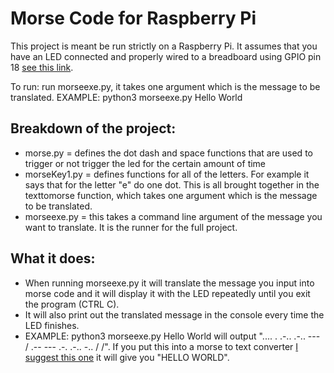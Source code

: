 <h1>Morse Code for Raspberry Pi</h1>

This project is meant be run strictly on a Raspberry Pi. It assumes that you have an LED connected and properly wired to a breadboard using GPIO pin 18 <a href="https://cdn.shopify.com/s/files/1/0176/3274/files/LEDs-BB400-1LED_bb_grande.png?6398700510979146820">see this link</a>.

To run: run morseexe.py, it takes one argument which is the message to be translated. EXAMPLE: python3 morseexe.py Hello World

<h2>Breakdown of the project:</h2>
<ul>
  <li>morse.py = defines the dot dash and space functions that are used to trigger or not trigger the led for the certain amount of time</li>
  <li>morseKey1.py = defines functions for all of the letters. For example it says that for the letter "e" do one dot. This is all brought together in the texttomorse function, which takes one argument which is the message to be translated.</li>
  <li>morseexe.py = this takes a command line argument of the message you want to translate. It is the runner for the full project.</li>
</ul>
<h2>What it does:</h2>
<ul>
  <li>When running morseexe.py it will translate the message you input into morse code and it will display it with the LED repeatedly until you exit the program (CTRL C).</li>
  <li>It will also print out the translated message in the console every time the LED finishes.</li>
  <li>EXAMPLE: python3 morseexe.py Hello World will output ".... . .-.. .-.. --- / .-- --- .-. .-.. -.. / /". If you put this into a morse to text converter <a href="https://morsecode.scphillips.com/translator.html">I suggest this one</a> it will give you "HELLO WORLD".</li>
</ul>
